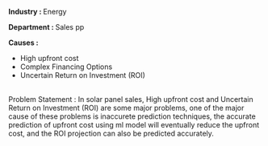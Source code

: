 <b>Industry : </b> Energy

<b>Department : </b>Sales pp

<b>Causes : </b>
- High upfront cost
- Complex Financing Options
- Uncertain Return on Investment (ROI)

<br>Problem Statement : </b>
In solar panel sales, High upfront cost and Uncertain Return on Investment (ROI) are some major problems, one of the major cause of these problems is inaccurete prediction techniques, the accurate prediction of upfront cost using ml model will eventually reduce the upfront cost, and the ROI projection can also be predicted accurately.
